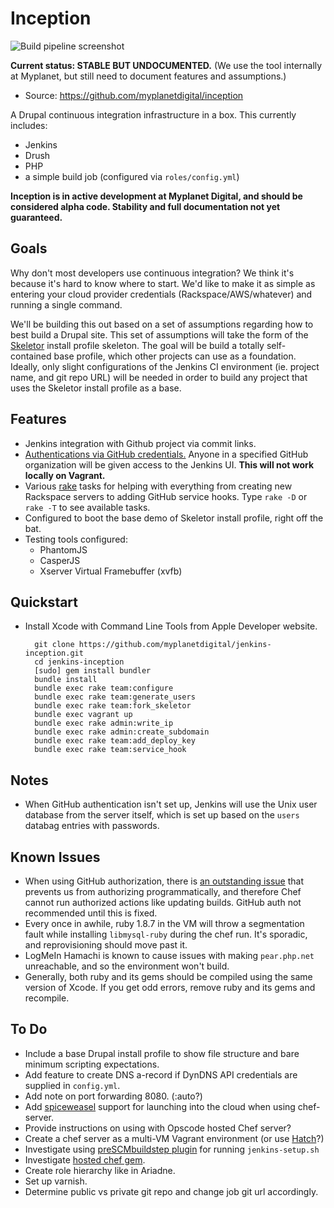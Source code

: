 Inception
=========

![Build pipeline
screenshot](http://i.imgur.com/GUqYKNZ.png)

**Current status: STABLE BUT UNDOCUMENTED.** (We use the tool internally
at Myplanet, but still need to document features and assumptions.)

  - Source: https://github.com/myplanetdigital/inception

A Drupal continuous integration infrastructure in a box. This currently
includes:

  - Jenkins
  - Drush
  - PHP
  - a simple build job (configured via `roles/config.yml`)

**Inception is in active development at Myplanet Digital, and should be
considered alpha code. Stability and full documentation not yet
guaranteed.**

Goals
-----

Why don't most developers use continuous integration? We think it's
because it's hard to know where to start. We'd like to make it as simple
as entering your cloud provider credentials (Rackspace/AWS/whatever) and
running a single command.

We'll be building this out based on a set of assumptions regarding how
to best build a Drupal site. This set of assumptions will take the form
of the [Skeletor][skeletor] install profile skeleton. The goal will be
build a totally self-contained base profile, which other projects can
use as a foundation. Ideally, only slight configurations of the Jenkins
CI environment (ie. project name, and git repo URL) will be needed in
order to build any project that uses the Skeletor install profile as
a base.

Features
--------

  - Jenkins integration with Github project via commit links.
  - [Authentications via GitHub credentials.][plugin-github-oauth]
    Anyone in a specified GitHub organization will be given access to
    the Jenkins UI. **This will not work locally on Vagrant.**
  - Various [rake][about-rake] tasks for helping with everything from
    creating new Rackspace servers to adding GitHub service hooks. Type
    `rake -D` or `rake -T` to see available tasks.
  - Configured to boot the base demo of Skeletor install profile,
    right off the bat.
  - Testing tools configured:
    - PhantomJS
    - CasperJS
    - Xserver Virtual Framebuffer (xvfb)

Quickstart
----------

- Install Xcode with Command Line Tools from Apple Developer website.

        git clone https://github.com/myplanetdigital/jenkins-inception.git
        cd jenkins-inception
        [sudo] gem install bundler
        bundle install
        bundle exec rake team:configure
        bundle exec rake team:generate_users
        bundle exec rake team:fork_skeletor
        bundle exec vagrant up
        bundle exec rake admin:write_ip
        bundle exec rake admin:create_subdomain
        bundle exec rake team:add_deploy_key
        bundle exec rake team:service_hook

Notes
-----

  - When GitHub authentication isn't set up, Jenkins will use the Unix
    user database from the server itself, which is set up based on the
    `users` databag entries with passwords.

Known Issues
------------

  - When using GitHub authorization, there is [an outstanding
    issue][github-auth-issue] that prevents us from authorizing
    programmatically, and therefore Chef cannot run authorized actions like
    updating builds. GitHub auth not recommended until this is fixed.
  - Every once in awhile, ruby 1.8.7 in the VM will throw a
    segmentation fault while installing `libmysql-ruby` during the chef
    run. It's sporadic, and reprovisioning should move past it.
  - LogMeIn Hamachi is known to cause issues with making `pear.php.net`
    unreachable, and so the environment won't build.
  - Generally, both ruby and its gems should be compiled using the same
    version of Xcode. If you get odd errors, remove ruby and its gems
    and recompile.

To Do
-----

  - Include a base Drupal install profile to show file structure and
    bare minimum scripting expectations.
  - Add feature to create DNS a-record if DynDNS API credentials are
    supplied in `config.yml`.
  - Add note on port forwarding 8080. (:auto?)
  - Add [spiceweasel][spiceweasel-project] support for launching into
    the cloud when using chef-server.
  - Provide instructions on using with Opscode hosted Chef server?
  - Create a chef server as a multi-VM Vagrant environment (or use
    [Hatch][hatch-project]?)
  - Investigate using [preSCMbuildstep plugin][plugin-preSCMbuildstep]
    for running `jenkins-setup.sh`
  - Investigate [hosted chef gem][hosted-chef-gem].
  - Create role hierarchy like in Ariadne.
  - Set up varnish.
  - Determine public vs private git repo and change job git url
    accordingly.

<!-- Links -->
   [hatch-project]:            http://xdissent.github.com/chef-hatch-repo/
   [spiceweasel-project]:      http://wiki.opscode.com/display/chef/Spiceweasel
   [chef-solo-search]:         https://github.com/edelight/chef-solo-search#readme
   [user-cookbook]:            https://github.com/fnichol/chef-user#readme
   [plugin-github-oauth]:      https://wiki.jenkins-ci.org/display/JENKINS/Github+OAuth+Plugin
   [plugin-preSCMbuildstep]:   https://wiki.jenkins-ci.org/display/JENKINS/pre-scm-buildstep
   [about-rake]:               http://en.wikipedia.org/wiki/Rake_(software)
   [skeletor]:                 https://github.com/myplanetdigital/drupal-skeletor/blob/master/SKELETOR-README.md
   [hosted-chef-gem]:          https://github.com/opscode/hosted-chef-gem#readme
   [github-auth-issue]:        https://github.com/mocleiri/github-oauth-plugin/issues/18
